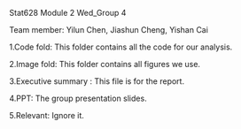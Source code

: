 Stat628 Module 2 Wed_Group 4

Team member: Yilun Chen, Jiashun Cheng, Yishan Cai 

1.Code fold: This folder contains all the code for our analysis. 

2.Image fold: This folder contains all figures we use.

3.Executive summary : This file is for the report. 

4.PPT: The group presentation slides. 

5.Relevant: Ignore it.





